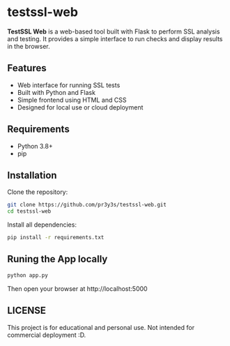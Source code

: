 # testssl-web

**TestSSL Web** is a web-based tool built with Flask to perform SSL analysis and testing. It provides a simple interface to run checks and display results in the browser.

## Features

- Web interface for running SSL tests
- Built with Python and Flask
- Simple frontend using HTML and CSS
- Designed for local use or cloud deployment

## Requirements

- Python 3.8+
- pip

## Installation

Clone the repository:

```bash
git clone https://github.com/pr3y3s/testssl-web.git
cd testssl-web
```
Install all dependencies:
```bash
pip install -r requirements.txt
```

## Runing the App locally
```bash
python app.py
```
Then open your browser at http://localhost:5000

## LICENSE
This project is for educational and personal use. Not intended for commercial deployment :D.
